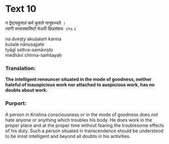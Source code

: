 # Text 10

न द्वेष्ट्यकुशलं कर्म कुशले नानुषज्जते ।  
त्यागी सत्त्वसमाविष्टो मेधावी छिन्नसंशयः ॥१०॥

na dveṣṭy akuśalaḿ karma  
kuśale nānuṣajjate  
tyāgī sattva-samāviṣṭo  
medhāvī chinna-saḿśayaḥ



### Translation:

**The intelligent renouncer situated in the mode of goodness, neither hateful of inauspicious work nor attached to auspicious work, has no doubts about work.**

### Purport:

A person in Krishna consciousness or in the mode of goodness does not hate anyone or anything which troubles his body. He does work in the proper place and at the proper time without fearing the troublesome effects of his duty. Such a person situated in transcendence should be understood to be most intelligent and beyond all doubts in his activities.